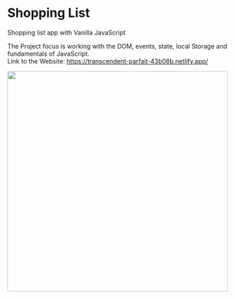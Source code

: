# Shopping List

Shopping list app with Vanilla JavaScript

The Project focus is working with the DOM, events, state, local Storage and fundamentals of JavaScript.<br>
Link to the Website: 
https://transcendent-parfait-43b08b.netlify.app/

<img src="https://github.com/manabt/Shopping-list/assets/84787038/1cd36b1a-7d42-48f2-995b-f03208811955" width="500" height="500">

